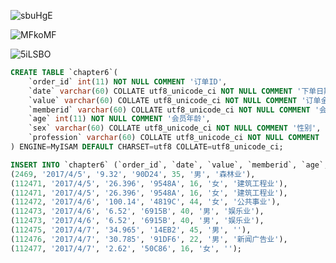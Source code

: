 ![sbuHgE](https://upiclw.oss-cn-beijing.aliyuncs.com/uPic/sbuHgE.png)

![MFkoMF](https://upiclw.oss-cn-beijing.aliyuncs.com/uPic/MFkoMF.png)

![5iLSBO](https://upiclw.oss-cn-beijing.aliyuncs.com/uPic/5iLSBO.png)

```sql
CREATE TABLE `chapter6`(
    `order_id` int(11) NOT NULL COMMENT '订单ID',
    `date` varchar(60) COLLATE utf8_unicode_ci NOT NULL COMMENT '下单日期',
    `value` varchar(60) COLLATE utf8_unicode_ci NOT NULL COMMENT '订单金额',
    `memberid` varchar(60) COLLATE utf8_unicode_ci NOT NULL COMMENT '会员ID',
    `age` int(11) NOT NULL COMMENT '会员年龄',
    `sex` varchar(60) COLLATE utf8_unicode_ci NOT NULL COMMENT '性别',
    `profession` varchar(60) COLLATE utf8_unicode_ci NOT NULL COMMENT '所在行业信息'
) ENGINE=MyISAM DEFAULT CHARSET=utf8 COLLATE=utf8_unicode_ci;

INSERT INTO `chapter6` (`order_id`, `date`, `value`, `memberid`, `age`, `sex`, `profession`）VALUES
(2469, '2017/4/5', '9.32', '90D24', 35, '男', '森林业'),
(112471, '2017/4/5', '26.396', '9548A', 16, '女', '建筑工程业'),
(112471, '2017/4/5', '26.396', '9548A', 16, '女', '建筑工程业'),
(112472, '2017/4/6', '100.14', '4819C', 44, '女', '公共事业'),
(112473, '2017/4/6', '6.52', '6915B', 40, '男', '娱乐业'),
(112473, '2017/4/6', '6.52', '6915B', 40, '男', '娱乐业'),
(112475, '2017/4/7', '34.965', '14EB2', 45, '男', ''),
(112476, '2017/4/7', '30.785', '91DF6', 22, '男', '新闻广告业'),
(112477, '2017/4/7', '2.62', '50C86', 16, '女', '');
```